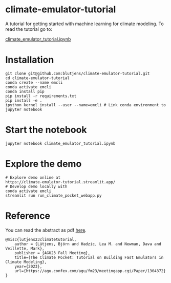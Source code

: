 # climate-emulator-tutorial
A tutorial for getting started with machine learning for climate modeling. To read the tutorial go to:

[climate_emulator_tutorial.ipynb](https://nbviewer.org/github/blutjens/climate-emulator-tutorial/blob/main/climate_emulator_tutorial.ipynb)

# Installation
```
git clone git@github.com:blutjens/climate-emulator-tutorial.git
cd climate-emulator-tutorial
conda create --name emcli
conda activate emcli
conda install pip
pip install -r requirements.txt
pip install -e .
ipython kernel install --user --name=emcli # Link conda environment to jupyter notebook
```

# Start the notebook
```
jupyter notebook climate_emulator_tutorial.ipynb
```

# Explore the demo
```
# Explore demo online at
https://climate-emulator-tutorial.streamlit.app/
# Develop demo locally with
conda activate emcli
streamlit run run_climate_pocket_webapp.py
```

# Reference
You can read the abstract as pdf [here](docs/agu23_lutjens_tutorial_on_fast_climate_emulators.pdf).
```
@misc{lutjens23climatetutorial,
    author = {Lütjens, Björn and Hadzic, Lea M. and Newman, Dava and Veillette, Mark},
    publisher = {AGU23 Fall Meeting},
    title={The Climate Pocket: Tutorial on Building Fast Emulators in Climate Modeling},
    year={2023},
    url={https://agu.confex.com/agu/fm23/meetingapp.cgi/Paper/1304372}
}
```
